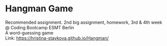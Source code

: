 # Hangman Game
Recommended assignment. 2nd big assignment, homework, 3rd & 4th week @ Coding Bootcamp ESMT Berlin
<br>A word-guessing game
<br>Link: https://hristina-staykova.github.io/Hangman/
